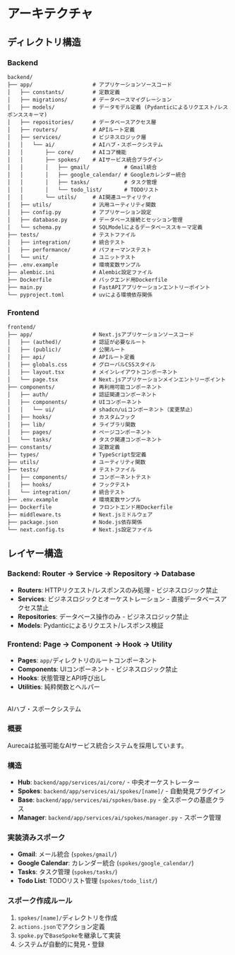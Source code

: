 # アーキテクチャ

## ディレクトリ構造

### Backend
```
backend/
├── app/                   # アプリケーションソースコード
│   ├── constants/         # 定数定義
│   ├── migrations/        # データベースマイグレーション
│   ├── models/            # データモデル定義 (Pydanticによるリクエスト/レスポンススキーマ)
│   ├── repositories/      # データベースアクセス層
│   ├── routers/           # APIルート定義
│   ├── services/          # ビジネスロジック層
│   │   └── ai/            # AIハブ・スポークシステム
│   │       ├── core/      # AIコア機能
│   │       ├── spokes/    # AIサービス統合プラグイン
│   │       │   ├── gmail/           # Gmail統合
│   │       │   ├── google_calendar/ # Googleカレンダー統合
│   │       │   ├── tasks/           # タスク管理
│   │       │   └── todo_list/       # TODOリスト
│   │       └── utils/     # AI関連ユーティリティ
│   ├── utils/             # 汎用ユーティリティ関数
│   ├── config.py          # アプリケーション設定
│   ├── database.py        # データベース接続とセッション管理
│   └── schema.py          # SQLModelによるデータベーススキーマ定義
├── tests/                 # テストファイル
│   ├── integration/       # 統合テスト
│   ├── performance/       # パフォーマンステスト
│   └── unit/              # ユニットテスト
├── .env.example           # 環境変数サンプル
├── alembic.ini            # Alembic設定ファイル
├── Dockerfile             # バックエンド用Dockerfile
├── main.py                # FastAPIアプリケーションエントリーポイント
└── pyproject.toml         # uvによる環境依存関係
```

### Frontend
```
frontend/
├── app/                   # Next.jsアプリケーションソースコード
│   ├── (authed)/          # 認証が必要なルート
│   ├── (public)/          # 公開ルート
│   ├── api/               # APIルート定義
│   ├── globals.css        # グローバルCSSスタイル
│   ├── layout.tsx         # メインレイアウトコンポーネント
│   └── page.tsx           # Next.jsアプリケーションメインエントリーポイント
├── components/            # 再利用可能コンポーネント
│   ├── auth/              # 認証関連コンポーネント
│   ├── components/        # UIコンポーネント
│   │   └── ui/            # shadcn/uiコンポーネント（変更禁止）
│   ├── hooks/             # カスタムフック
│   ├── lib/               # ライブラリ関数
│   ├── pages/             # ページコンポーネント
│   └── tasks/             # タスク関連コンポーネント
├── constants/             # 定数定義
├── types/                 # TypeScript型定義
├── utils/                 # ユーティリティ関数
├── tests/                 # テストファイル
│   ├── components/        # コンポーネントテスト
│   ├── hooks/             # フックテスト
│   └── integration/       # 統合テスト
├── .env.example           # 環境変数サンプル
├── Dockerfile             # フロントエンド用Dockerfile
├── middleware.ts          # Next.jsミドルウェア
├── package.json           # Node.js依存関係
└── next.config.ts         # Next.js設定ファイル
```

## レイヤー構造

### Backend: Router → Service → Repository → Database
- **Routers**: HTTPリクエスト/レスポンスのみ処理 - ビジネスロジック禁止
- **Services**: ビジネスロジックとオーケストレーション - 直接データベースアクセス禁止
- **Repositories**: データベース操作のみ - ビジネスロジック禁止
- **Models**: Pydanticによるリクエスト/レスポンス検証

### Frontend: Page → Component → Hook → Utility
- **Pages**: `app/`ディレクトリのルートコンポーネント
- **Components**: UIコンポーネント - ビジネスロジック禁止
- **Hooks**: 状態管理とAPI呼び出し
- **Utilities**: 純粋関数とヘルパー
##
AIハブ・スポークシステム

### 概要
Aurecaは拡張可能なAIサービス統合システムを採用しています。

### 構造
- **Hub**: `backend/app/services/ai/core/` - 中央オーケストレーター
- **Spokes**: `backend/app/services/ai/spokes/[name]/` - 自動発見プラグイン
- **Base**: `backend/app/services/ai/spokes/base.py` - 全スポークの基底クラス
- **Manager**: `backend/app/services/ai/spokes/manager.py` - スポーク管理

### 実装済みスポーク
- **Gmail**: メール統合 (`spokes/gmail/`)
- **Google Calendar**: カレンダー統合 (`spokes/google_calendar/`)
- **Tasks**: タスク管理 (`spokes/tasks/`)
- **Todo List**: TODOリスト管理 (`spokes/todo_list/`)

### スポーク作成ルール
1. `spokes/[name]/`ディレクトリを作成
2. `actions.json`でアクション定義
3. `spoke.py`で`BaseSpoke`を継承して実装
4. システムが自動的に発見・登録